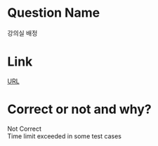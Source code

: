 # Question Name  
강의실 배정  

# Link
[URL](https://softeer.ai/practice/info.do?idx=1&eid=392)  

# Correct or not and why?  
Not Correct  
Time limit exceeded in some test cases  
